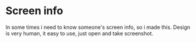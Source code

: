# Screen info
 In some times i need to know someone's screen info, so i made this. Design is very human, it easy to use, just open and take screenshot.
